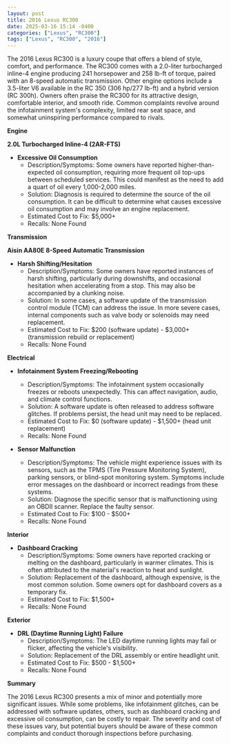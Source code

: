 ```yaml
---
layout: post
title: 2016 Lexus RC300
date: 2025-03-16 15:14 -0400
categories: ["Lexus", "RC300"]
tags: ["Lexus", "RC300", "2016"]
---
```

The 2016 Lexus RC300 is a luxury coupe that offers a blend of style, comfort, and performance. The RC300 comes with a 2.0-liter turbocharged inline-4 engine producing 241 horsepower and 258 lb-ft of torque, paired with an 8-speed automatic transmission. Other engine options include a 3.5-liter V6 available in the RC 350 (306 hp/277 lb-ft) and a hybrid version (RC 300h). Owners often praise the RC300 for its attractive design, comfortable interior, and smooth ride. Common complaints revolve around the infotainment system's complexity, limited rear seat space, and somewhat uninspiring performance compared to rivals.

**Engine**

**2.0L Turbocharged Inline-4 (2AR-FTS)**

*   **Excessive Oil Consumption**
    *   Description/Symptoms: Some owners have reported higher-than-expected oil consumption, requiring more frequent oil top-ups between scheduled services. This could manifest as the need to add a quart of oil every 1,000-2,000 miles.
    *   Solution: Diagnosis is required to determine the source of the oil consumption. It can be difficult to determine what causes excessive oil consumption and may involve an engine replacement.
    * Estimated Cost to Fix: $5,000+
    * Recalls: None Found

**Transmission**

**Aisin AA80E 8-Speed Automatic Transmission**

*   **Harsh Shifting/Hesitation**
    *   Description/Symptoms: Some owners have reported instances of harsh shifting, particularly during downshifts, and occasional hesitation when accelerating from a stop. This may also be accompanied by a clunking noise.
    *   Solution: In some cases, a software update of the transmission control module (TCM) can address the issue. In more severe cases, internal components such as valve body or solenoids may need replacement.
    * Estimated Cost to Fix: $200 (software update) - $3,000+ (transmission rebuild or replacement)
    * Recalls: None Found

**Electrical**

*   **Infotainment System Freezing/Rebooting**
    *   Description/Symptoms: The infotainment system occasionally freezes or reboots unexpectedly. This can affect navigation, audio, and climate control functions.
    *   Solution: A software update is often released to address software glitches. If problems persist, the head unit may need to be replaced.
    * Estimated Cost to Fix: $0 (software update) - $1,500+ (head unit replacement)
    * Recalls: None Found

*   **Sensor Malfunction**
    * Description/Symptoms: The vehicle might experience issues with its sensors, such as the TPMS (Tire Pressure Monitoring System), parking sensors, or blind-spot monitoring system. Symptoms include error messages on the dashboard or incorrect readings from these systems.
    * Solution: Diagnose the specific sensor that is malfunctioning using an OBDII scanner. Replace the faulty sensor.
    * Estimated Cost to Fix: $100 - $500+
    * Recalls: None Found

**Interior**

*   **Dashboard Cracking**
    *   Description/Symptoms: Some owners have reported cracking or melting on the dashboard, particularly in warmer climates. This is often attributed to the material's reaction to heat and sunlight.
    *   Solution: Replacement of the dashboard, although expensive, is the most common solution. Some owners opt for dashboard covers as a temporary fix.
    * Estimated Cost to Fix: $1,500+
    * Recalls: None Found

**Exterior**

*   **DRL (Daytime Running Light) Failure**
    *   Description/Symptoms: The LED daytime running lights may fail or flicker, affecting the vehicle's visibility.
    *   Solution: Replacement of the DRL assembly or entire headlight unit.
    * Estimated Cost to Fix: $500 - $1,500+
    * Recalls: None Found

**Summary**

The 2016 Lexus RC300 presents a mix of minor and potentially more significant issues. While some problems, like infotainment glitches, can be addressed with software updates, others, such as dashboard cracking and excessive oil consumption, can be costly to repair. The severity and cost of these issues vary, but potential buyers should be aware of these common complaints and conduct thorough inspections before purchasing.

